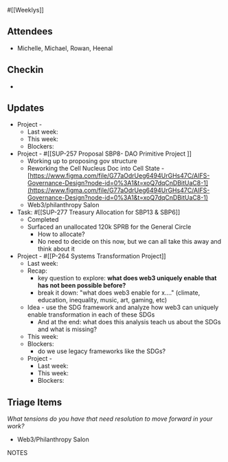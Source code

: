 #[[Weeklys]] 
## Attendees
- Michelle, Michael, Rowan, Heenal

## Checkin
- 

## Updates
- Project - 
	- Last week: 
	- This week:
	- Blockers:
- Project  - #[[SUP-257 Proposal SBP8- DAO Primitive Project
]] 
	- Working up to proposing gov structure
	- Reworking the Cell Nucleus Doc into Cell State - [https://www.figma.com/file/G77aOdrUeg6494UrGHs47C/AIFS-Governance-Design?node-id=0%3A1&t=xoQ7dqCnDBitUaC8-1](https://www.figma.com/file/G77aOdrUeg6494UrGHs47C/AIFS-Governance-Design?node-id=0%3A1&t=xoQ7dqCnDBitUaC8-1) 
	- Web3/philanthropy Salon 
- Task: #[[SUP-277 Treasury Allocation for SBP13 & SBP6]] 
	- Completed
	- Surfaced an unallocated 120k SPRB for the General Circle
		- How to allocate?
		- No need to decide on this now, but we can all take this away and think about it
- Project - #[[P-264 Systems Transformation Project]] 
	- Last week: 
	- Recap:
		- key question to explore: **what does web3 uniquely enable that has not been possible before?**
		- break it down: "what does web3 enable for x...." (climate, education, inequality, music, art, gaming, etc)
	- Idea - use the SDG framework and analyze how web3 can uniquely enable transformation in each of these SDGs
		- And at the end: what does this analysis teach us about the SDGs and what is missing?
	- This week:
	- Blockers:
		- do we use legacy frameworks like the SDGs?
	- Project - 
		- Last week: 
		- This week:
		- Blockers:

## Triage Items
_What tensions do you have that need resolution to move forward in your work?_
- Web3/Philanthropy Salon 

NOTES